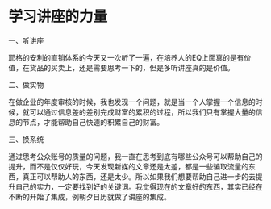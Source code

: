 # 学习讲座的力量

一、听讲座

耶格的安利的直销体系的今天又一次听了一遍，在培养人的EQ上面真的是有价值，在货品的买卖上，还是需要思考一下的，但是多听讲座真的是价值。

二、做实物

在做企业的年度审核的时候，我也发现一个问题，就是当一个人掌握一个信息的时候，就可以通过信息差的差别完成财富的累积的过程，所以我们只有掌握大量的信息的节点，才能帮助自己快速的积累自己的财富。

三、换系统

通过思考公众账号的质量的问题，我一直在思考到底有哪些公众号可以帮助自己的提升，而不是仅仅好玩，今天发现新媒的文章还是太差，都是一些骗取流量的东西，真正可以帮助人的东西，还是太少。所以如果我们想要帮助自己进一步的去提升自己的实力，一定要找到好的关键词。我觉得现在的文章好的东西，其实已经在不断的开始了集成，例朝夕日历就做了讲座的集成。
